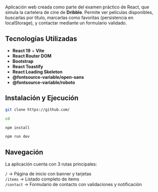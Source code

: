 # 
Aplicación web creada como parte del examen práctico de React, que simula la cartelera de cine de **Dribble**. Permite ver películas disponibles, buscarlas por título, marcarlas como favoritas (persistencia en localStorage), y contactar mediante un formulario validado.

## Tecnologías Utilizadas
- **React 19** + **Vite**
- **React Router DOM**
- **Bootstrap**
- **React Toastify**
- **React Loading Skeleton**
- **@fontsource-variable/open-sans**
- **@fontsource-variable/roboto**

## Instalación y Ejecución
```bash
git clone https://github.com/

cd 

npm install

npm run dev
```

## Navegación

La aplicación cuenta con 3 rutas principales:

`/`        -> Página de inicio con banner y tarjetas                         
`/items`   -> Listado completo de items                                      
`/contact` -> Formulario de contacto con validaciones y notificación    

